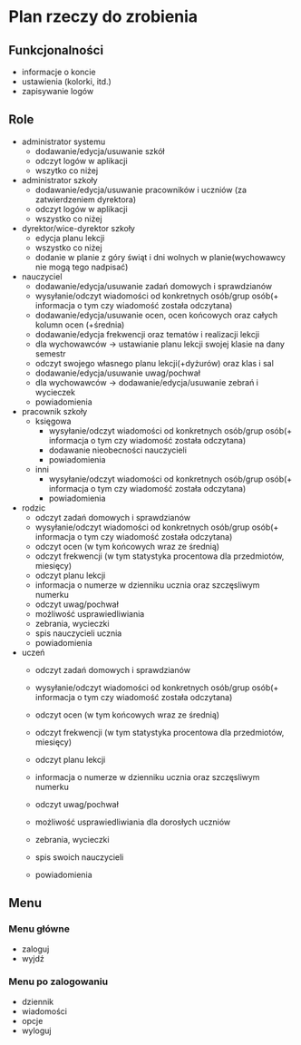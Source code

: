 # Plan rzeczy do zrobienia

## Funkcjonalności

- informacje o koncie
- ustawienia (kolorki, itd.)
- zapisywanie logów


## Role

- administrator systemu
  - dodawanie/edycja/usuwanie szkół
  - odczyt logów w aplikacji
  - wszytko co niżej
- administrator szkoły
  - dodawanie/edycja/usuwanie pracowników i uczniów (za zatwierdzeniem dyrektora)
  - odczyt logów w aplikacji
  - wszystko co niżej
- dyrektor/wice-dyrektor szkoły
  - edycja planu lekcji
  - wszystko co niżej
  - dodanie w planie z góry świąt i dni wolnych w planie(wychowawcy nie mogą tego nadpisać)
- nauczyciel
  - dodawanie/edycja/usuwanie zadań domowych i sprawdzianów
  - wysyłanie/odczyt wiadomości od konkretnych osób/grup osób(+ informacja o tym czy wiadomość została odczytana)
  - dodawanie/edycja/usuwanie ocen, ocen końcowych oraz całych kolumn ocen (+średnia)
  - dodawanie/edycja frekwencji oraz tematów i realizacji lekcji
  - dla wychowawców -> ustawianie planu lekcji swojej klasie na dany semestr
  - odczyt swojego własnego planu lekcji(+dyżurów) oraz klas i sal
  - dodawanie/edycja/usuwanie uwag/pochwał
  - dla wychowawców -> dodawanie/edycja/usuwanie zebrań i wycieczek
  - powiadomienia
- pracownik szkoły
  - księgowa
    - wysyłanie/odczyt wiadomości od konkretnych osób/grup osób(+ informacja o tym czy wiadomość została odczytana)
    - dodawanie nieobecności nauczycieli
    - powiadomienia
  - inni
    - wysyłanie/odczyt wiadomości od konkretnych osób/grup osób(+ informacja o tym czy wiadomość została odczytana)
    - powiadomienia
- rodzic
  - odczyt zadań domowych i sprawdzianów
  - wysyłanie/odczyt wiadomości od konkretnych osób/grup osób(+ informacja o tym czy wiadomość została odczytana)
  - odczyt ocen (w tym końcowych wraz ze średnią)
  - odczyt frekwencji (w tym statystyka procentowa dla przedmiotów, miesięcy)
  - odczyt planu lekcji
  - informacja o numerze w dzienniku ucznia oraz szczęsliwym numerku
  - odczyt uwag/pochwał
  - możliwość usprawiedliwiania
  - zebrania, wycieczki
  - spis nauczycieli ucznia
  - powiadomienia
- uczeń
  - odczyt zadań domowych i sprawdzianów
  - wysyłanie/odczyt wiadomości od konkretnych osób/grup osób(+ informacja o tym czy wiadomość została odczytana)
  - odczyt ocen (w tym końcowych wraz ze średnią)
  - odczyt frekwencji (w tym statystyka procentowa dla przedmiotów, miesięcy)
  - odczyt planu lekcji
  - informacja o numerze w dzienniku ucznia oraz szczęsliwym numerku
  - odczyt uwag/pochwał
  - możliwość usprawiedliwiania dla dorosłych uczniów
  - zebrania, wycieczki
  - spis swoich nauczycieli

  - powiadomienia


## Menu

### Menu główne
 - zaloguj
 - wyjdź

### Menu po zalogowaniu
- dziennik
- wiadomości
- opcje
- wyloguj

